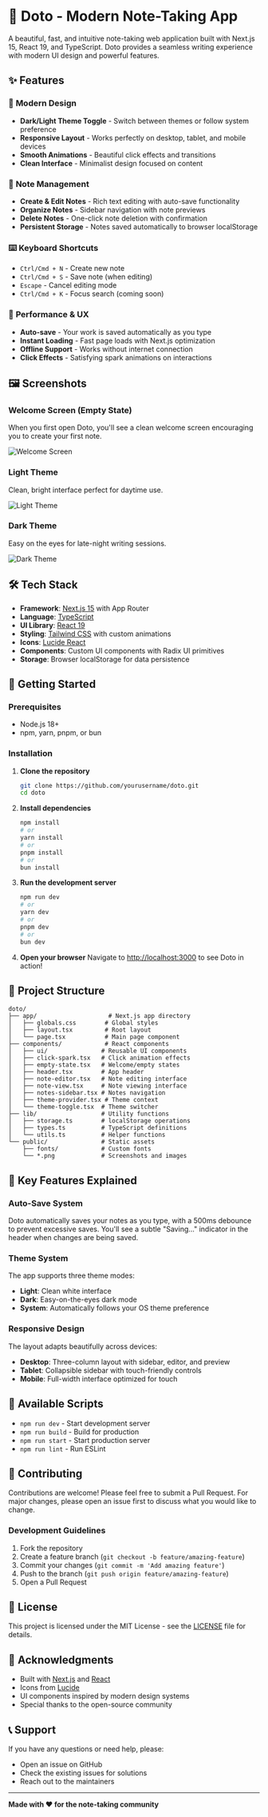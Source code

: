 # 📝 Doto - Modern Note-Taking App

A beautiful, fast, and intuitive note-taking web application built with Next.js 15, React 19, and TypeScript. Doto provides a seamless writing experience with modern UI design and powerful features.

## ✨ Features

### 🎨 **Modern Design**
- **Dark/Light Theme Toggle** - Switch between themes or follow system preference
- **Responsive Layout** - Works perfectly on desktop, tablet, and mobile devices
- **Smooth Animations** - Beautiful click effects and transitions
- **Clean Interface** - Minimalist design focused on content

### 📝 **Note Management**
- **Create & Edit Notes** - Rich text editing with auto-save functionality
- **Organize Notes** - Sidebar navigation with note previews
- **Delete Notes** - One-click note deletion with confirmation
- **Persistent Storage** - Notes saved automatically to browser localStorage

### ⌨️ **Keyboard Shortcuts**
- `Ctrl/Cmd + N` - Create new note
- `Ctrl/Cmd + S` - Save note (when editing)
- `Escape` - Cancel editing mode
- `Ctrl/Cmd + K` - Focus search (coming soon)

### 🚀 **Performance & UX**
- **Auto-save** - Your work is saved automatically as you type
- **Instant Loading** - Fast page loads with Next.js optimization
- **Offline Support** - Works without internet connection
- **Click Effects** - Satisfying spark animations on interactions

## 🖼️ Screenshots

### Welcome Screen (Empty State)
When you first open Doto, you'll see a clean welcome screen encouraging you to create your first note.

![Welcome Screen](public/new.png)

### Light Theme
Clean, bright interface perfect for daytime use.

![Light Theme](public/white.png)

### Dark Theme
Easy on the eyes for late-night writing sessions.

![Dark Theme](public/Black.png)

## 🛠️ Tech Stack

- **Framework**: [Next.js 15](https://nextjs.org/) with App Router
- **Language**: [TypeScript](https://www.typescriptlang.org/)
- **UI Library**: [React 19](https://react.dev/)
- **Styling**: [Tailwind CSS](https://tailwindcss.com/) with custom animations
- **Icons**: [Lucide React](https://lucide.dev/)
- **Components**: Custom UI components with Radix UI primitives
- **Storage**: Browser localStorage for data persistence

## 🚀 Getting Started

### Prerequisites
- Node.js 18+ 
- npm, yarn, pnpm, or bun

### Installation

1. **Clone the repository**
   ```bash
   git clone https://github.com/yourusername/doto.git
   cd doto
   ```

2. **Install dependencies**
   ```bash
   npm install
   # or
   yarn install
   # or
   pnpm install
   # or
   bun install
   ```

3. **Run the development server**
   ```bash
   npm run dev
   # or
   yarn dev
   # or
   pnpm dev
   # or
   bun dev
   ```

4. **Open your browser**
   Navigate to [http://localhost:3000](http://localhost:3000) to see Doto in action!

## 📁 Project Structure

```
doto/
├── app/                    # Next.js app directory
│   ├── globals.css        # Global styles
│   ├── layout.tsx         # Root layout
│   └── page.tsx           # Main page component
├── components/            # React components
│   ├── ui/               # Reusable UI components
│   ├── click-spark.tsx   # Click animation effects
│   ├── empty-state.tsx   # Welcome/empty states
│   ├── header.tsx        # App header
│   ├── note-editor.tsx   # Note editing interface
│   ├── note-view.tsx     # Note viewing interface
│   ├── notes-sidebar.tsx # Notes navigation
│   ├── theme-provider.tsx # Theme context
│   └── theme-toggle.tsx  # Theme switcher
├── lib/                  # Utility functions
│   ├── storage.ts        # localStorage operations
│   ├── types.ts          # TypeScript definitions
│   └── utils.ts          # Helper functions
└── public/               # Static assets
    ├── fonts/            # Custom fonts
    └── *.png             # Screenshots and images
```

## 🎯 Key Features Explained

### Auto-Save System
Doto automatically saves your notes as you type, with a 500ms debounce to prevent excessive saves. You'll see a subtle "Saving..." indicator in the header when changes are being saved.

### Theme System
The app supports three theme modes:
- **Light**: Clean white interface
- **Dark**: Easy-on-the-eyes dark mode
- **System**: Automatically follows your OS theme preference

### Responsive Design
The layout adapts beautifully across devices:
- **Desktop**: Three-column layout with sidebar, editor, and preview
- **Tablet**: Collapsible sidebar with touch-friendly controls
- **Mobile**: Full-width interface optimized for touch

## 🔧 Available Scripts

- `npm run dev` - Start development server
- `npm run build` - Build for production
- `npm run start` - Start production server
- `npm run lint` - Run ESLint

## 🤝 Contributing

Contributions are welcome! Please feel free to submit a Pull Request. For major changes, please open an issue first to discuss what you would like to change.

### Development Guidelines
1. Fork the repository
2. Create a feature branch (`git checkout -b feature/amazing-feature`)
3. Commit your changes (`git commit -m 'Add amazing feature'`)
4. Push to the branch (`git push origin feature/amazing-feature`)
5. Open a Pull Request

## 📄 License

This project is licensed under the MIT License - see the [LICENSE](LICENSE) file for details.

## 🙏 Acknowledgments

- Built with [Next.js](https://nextjs.org/) and [React](https://react.dev/)
- Icons from [Lucide](https://lucide.dev/)
- UI components inspired by modern design systems
- Special thanks to the open-source community

## 📞 Support

If you have any questions or need help, please:
- Open an issue on GitHub
- Check the existing issues for solutions
- Reach out to the maintainers

---

**Made with ❤️ for the note-taking community**
